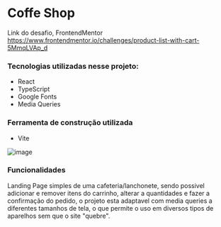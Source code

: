 # Coffe Shop

Link do desafio, FrontendMentor https://www.frontendmentor.io/challenges/product-list-with-cart-5MmqLVAp_d 

### Tecnologias utilizadas nesse projeto:
- React 
- TypeScript 
- Google Fonts
- Media Queries
  
### Ferramenta de construção utilizada
- Vite



![image](https://github.com/user-attachments/assets/a252189e-0562-4878-b964-1ed9e5c77c0a)

### Funcionalidades
Landing Page simples de uma cafeteria/lanchonete, sendo possivel adicionar e remover itens do carrinho, alterar a quantidades e fazer a confirmação do pedido, o projeto esta adaptavel com media queries a diferentes tamanhos de tela, o que permite o uso em diversos tipos de aparelhos sem que o site "quebre".
